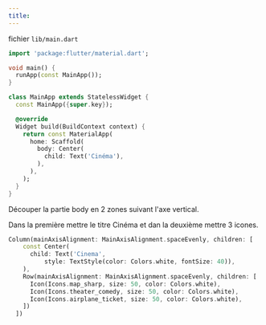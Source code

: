 ```yaml
---
title: 
---
```



fichier `lib/main.dart`

```dart
import 'package:flutter/material.dart';

void main() {
  runApp(const MainApp());
}

class MainApp extends StatelessWidget {
  const MainApp({super.key});

  @override
  Widget build(BuildContext context) {
    return const MaterialApp(
      home: Scaffold(
        body: Center(
          child: Text('Cinéma'),
        ),
      ),
    );
  }
}
```

Découper la partie body en 2 zones suivant l'axe vertical.

Dans la première mettre le titre Cinéma et dan la deuxième mettre 3 icones.

```dart
Column(mainAxisAlignment: MainAxisAlignment.spaceEvenly, children: [
    const Center(
      child: Text('Cinema',
          style: TextStyle(color: Colors.white, fontSize: 40)),
    ),
    Row(mainAxisAlignment: MainAxisAlignment.spaceEvenly, children: [
      Icon(Icons.map_sharp, size: 50, color: Colors.white),
      Icon(Icons.theater_comedy, size: 50, color: Colors.white),
      Icon(Icons.airplane_ticket, size: 50, color: Colors.white),
    ])
  ])
```
